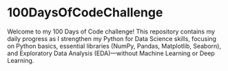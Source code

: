 # 100DaysOfCodeChallenge
Welcome to my 100 Days of Code challenge! This repository contains my daily progress as I strengthen my Python for Data Science skills, focusing on Python basics, essential libraries (NumPy, Pandas, Matplotlib, Seaborn), and Exploratory Data Analysis (EDA)—without Machine Learning or Deep Learning.
